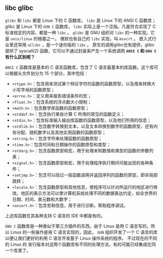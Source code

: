 ## libc glibc

`glibc` 和 `libc` 都是 Linux 下的 C 函数库。
`libc` 是 Linux 下的 ANSI C 函数库；glibc 是 Linux 下的 `GUN C` 函数库。
`libc` 实际上是一个泛指。凡是符合实现了 C 标准规定的内容，都是一种 `libc` 。
`glibc` 是 GNU 组织对 `libc` 的一种实现。它是 `unix/linux` 的根基之一。
微软也有自己的 `libc` 实现，叫 `msvcrt` 。
嵌入式行业里还常用 `uClibc` ，是一个迷你版的 `libc` 。 
原生的调用glibc也有提供，glibc 提供了 syscall(2) 函数，它可以不通过封装来产生一个系统调用
**`ANSI C` 和 `GNU C` 有什么区别呢？**

`ANSI C` 函数库是基本的 C 语言函数库，包含了 C 语言最基本的库函数。这个库可以根据头文件划分为 15 个部分，其中包括：
* `<ctype.h>`：包含用来测试某个特征字符的函数的函数原型，以及用来转换大小写字母的函数原型；
* `<errno.h>`：定义用来报告错误条件的宏；
* `<float.h>`：包含系统的浮点数大小限制；
* `<math.h>`：包含数学库函数的函数原型；
* `<stddef.h>`：包含执行某些计算 C 所用的常见的函数定义；
* `<stdio.h>`：包含标准输入输出库函数的函数原型，以及他们所用的信息；
* `<stdlib.h>`：包含数字转换到文本，以及文本转换到数字的函数原型，还有内存分配、随机数字以及其他实用函数的函数原型；
* `<string.h>`：包含字符串处理函数的函数原型；
* `<time.h>`：包含时间和日期操作的函数原型和类型；
* `<stdarg.h>`：包含函数原型和宏，用于处理未知数值和类型的函数的参数列表；
* `<signal.h>`：包含函数原型和宏，用于处理程序执行期间可能出现的各种条件；
* `<setjmp.h>`：包含可以绕过一般函数调用并返回序列的函数的原型，即非局部跳转；
* `<locale.h>`：包含函数原型和其他信息，使程序可以针对所运行的地区进行修改。地区的表示方法可以使计算机系统处理不同的数据表达约定，如全世界的日期、时间、美元数和大数字；
* `<assert.h>`：包含宏和信息，用于进行诊断，帮助程序调试。

上述库函数在其各种支持 C 语言的 IDE 中都是有的。

`GNU C` 函数库是一种类似于第三方插件的东西。由于 Linux 是用 C 语言写的，所以 Linux 的一些操作是用 C 语言实现的，因此，
`GUN` 组织开发了一个 C 语言的库 以便让我们更好的利用 C 语言开发基于 Linux 操作系统的程序。 不过现在的不同的 Linux 的
发行版本对这两个函数库有不同的处理方法，有的可能已经集成在同一个库里了。